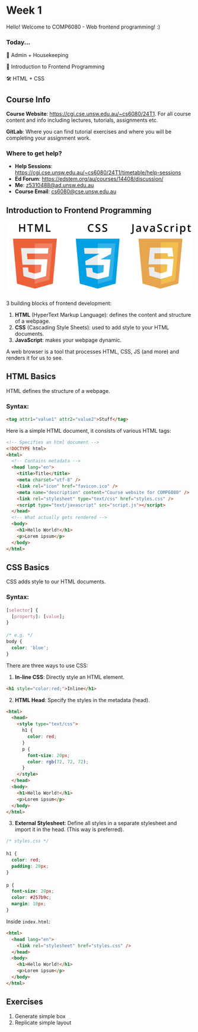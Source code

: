 # Week 1

Hello! Welcome to COMP6080 - Web frontend programming! :)

### Today...

🏡 Admin + Housekeeping

🚀 Introduction to Frontend Programming

🛠️ HTML + CSS

## Course Info

**Course Website**: https://cgi.cse.unsw.edu.au/~cs6080/24T1. For all course content and info including lectures, tutorials, assignments etc.

**GitLab**: Where you can find tutorial exercises and where you will be completing your assignment work.

### Where to get help?

- **Help Sessions**: https://cgi.cse.unsw.edu.au/~cs6080/24T1/timetable/help-sessions
- **Ed Forum**: https://edstem.org/au/courses/14408/discussion/
- **Me**: z5310488@ad.unsw.edu.au
- **Course Email**: cs6080@cse.unsw.edu.au

## Introduction to Frontend Programming

![HTML, CSS, JS](assets/image.png)

3 building blocks of frontend development:

1. **HTML** (HyperText Markup Language): defines the content and structure of a webpage.
2. **CSS** (Cascading Style Sheets): used to add style to your HTML documents.
3. **JavaScript**: makes your webpage dynamic.

A web browser is a tool that processes HTML, CSS, JS (and more) and renders it for us to see.

## HTML Basics

HTML defines the structure of a webpage.

### Syntax:

```html
<tag attr1="value1" attr2="value2">Stuff</tag>
```

Here is a simple HTML document, it consists of various HTML tags:

```html
<!-- Specifies an html document -->
<!DOCTYPE html>
<html>
  <!-- Contains metadata -->
  <head lang="en">
    <title>Title</title>
    <meta charset="utf-8" />
    <link rel="icon" href="favicon.ico" />
    <meta name="description" content="Course website for COMP6080" />
    <link rel="stylesheet" type="text/css" href="styles.css" />
    <script type="text/javascript" src="script.js"></script>
  </head>
  <!-- What actually gets rendered -->
  <body>
    <h1>Hello World!</h1>
    <p>Lorem ipsum</p>
  </body>
</html>
```

## CSS Basics

CSS adds style to our HTML documents.

### Syntax:

```css
[selector] {
  [property]: [value];
}

/* e.g. */
body {
  color: 'blue';
}
```

There are three ways to use CSS:

1. **In-line CSS**: Directly style an HTML element.

```html
<h1 style="color:red;">Inline</h1>
```

2. **HTML Head**: Specify the styles in the metadata (head).

```html
<html>
  <head>
    <style type="text/css">
      h1 {
        color: red;
      }
      p {
        font-size: 20px;
        color: rgb(72, 72, 72);
      }
    </style>
  </head>
  <body>
    <h1>Hello World!</h1>
    <p>Lorem ipsum</p>
  </body>
</html>
```

3. **External Stylesheet**: Define all styles in a separate stylesheet and import it in the head. (This way is preferred).

```css
/* styles.css */

h1 {
  color: red;
  padding: 20px;
}

p {
  font-size: 20px;
  color: #257b9c;
  margin: 10px;
}
```

Inside `index.html`:

```html
<html>
  <head lang="en">
    <link rel="stylesheet" href="styles.css" />
  </head>
  <body>
    <h1>Hello World!</h1>
    <p>Lorem ipsum</p>
  </body>
</html>
```

## Exercises
1. Generate simple box
2. Replicate simple layout

